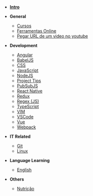 - [**Intro**](/)

- **General**

  - [Cursos](docs/utils/courses.md)
  - [Ferramentas Online](docs/utils/online-tools.md)
  - [Pegar URL de um video no youtube](docs/utils/get-mp4-from-youtube.md)

- **Development**

  - [Angular](docs/development/angular/readme.md)
  - [BabelJS](docs/development/babel/readme.md)
  - [CSS](docs/development/css/readme.md)
  - [JavaScript](docs/development/javascript/readme.md)
  - [NodeJS](docs/development/node/readme)
  - [Project Tips](docs/development/projects/readme.md)
  - [PubSubJS](docs/development/javascript/pubsub-js.md)
  - [React Native](docs/development/react-native/general.md)
  - [Redux](docs/development/redux/README.md)
  - [Regex (JS)](docs/development/regex/readme.md)
  - [TypeScript](docs/development/typescript/_sidebar.md)
  - [VIM](docs/development/vim/readme.md)
  - [VSCode](docs/development/vscode/readme.md)
  - [Vue](docs/development/vuejs/all.md)
  - [Webpack](docs/development/webpack/readme.md)

- **IT Related**

  - [Git](docs/development/git/readme.md)
  - [Linux](docs/development/linux/readme.md)

- **Language Learning**

  - [English](docs/english/readme.md)

- **Others**

  - [Nutrição](docs/nutrition/readme.md)
